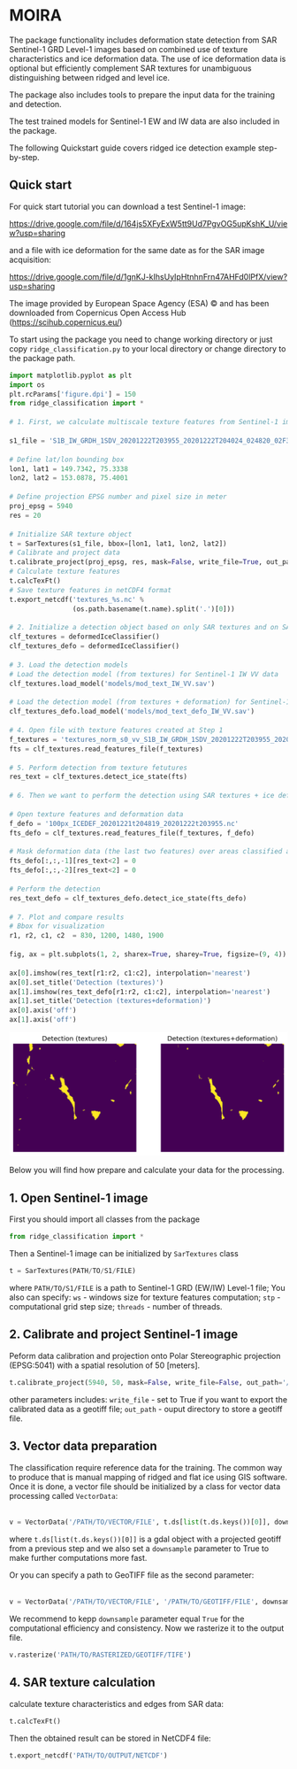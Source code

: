 # MOIRA

The package functionality includes deformation state detection from SAR Sentinel-1 GRD Level-1 images based on
combined use of texture characteristics and ice deformation data.
The use of ice deformation data is optional but efficiently complement SAR textures 
for unambiguous distinguishing between ridged and level ice.

The package also includes tools to prepare the input data for the training and detection. 

The test trained models for Sentinel-1 EW and IW data are also included in the package.

The following Quickstart guide covers ridged ice detection example step-by-step.

## Quick start

For quick start tutorial you can download a test Sentinel-1 image:

https://drive.google.com/file/d/164js5XFyExW5tt9Ud7PgvOG5upKshK_U/view?usp=sharing

and a file with ice deformation for the same date as for the SAR image acquisition:

https://drive.google.com/file/d/1gnKJ-kIhsUyIpHtnhnFrn47AHFd0lPfX/view?usp=sharing

The image provided by European Space Agency (ESA) © and has been downloaded from 
Copernicus Open Access Hub (https://scihub.copernicus.eu/)

To start using the package you need to change working directory or just copy ```ridge_classification.py``` 
to your local directory or change directory to the package path.

```python
import matplotlib.pyplot as plt
import os
plt.rcParams['figure.dpi'] = 150
from ridge_classification import *

# 1. First, we calculate multiscale texture features from Sentinel-1 image

s1_file = 'S1B_IW_GRDH_1SDV_20201222T203955_20201222T204024_024820_02F3F4_625F.zip'

# Define lat/lon bounding box
lon1, lat1 = 149.7342, 75.3338
lon2, lat2 = 153.0878, 75.4001

# Define projection EPSG number and pixel size in meter
proj_epsg = 5940
res = 20

# Initialize SAR texture object
t = SarTextures(s1_file, bbox=[lon1, lat1, lon2, lat2])
# Calibrate and project data
t.calibrate_project(proj_epsg, res, mask=False, write_file=True, out_path=out_path, backscatter_coeff='sigmaNought')
# Calculate texture features
t.calcTexFt()
# Save texture features in netCDF4 format
t.export_netcdf('textures_%s.nc' % 
                (os.path.basename(t.name).split('.')[0]))

# 2. Initialize a detection object based on only SAR textures and on SAR textures + ice defromation
clf_textures = deformedIceClassifier()
clf_textures_defo = deformedIceClassifier()

# 3. Load the detection models
# Load the detection model (from textures) for Sentinel-1 IW VV data 
clf_textures.load_model('models/mod_text_IW_VV.sav')

# Load the detection model (from textures + deformation) for Sentinel-1 IW VV data 
clf_textures_defo.load_model('models/mod_text_defo_IW_VV.sav')

# 4. Open file with texture features created at Step 1
f_textures = 'textures_norm_s0_vv_S1B_IW_GRDH_1SDV_20201222T203955_20201222T204024_024820_02F3F4_625F_out.nc'
fts = clf_textures.read_features_file(f_textures)

# 5. Perform detection from texture fetutures
res_text = clf_textures.detect_ice_state(fts)

# 6. Then we want to perform the detection using SAR textures + ice deformation data

# Open texture features and deformation data
f_defo = '100px_ICEDEF_20201221t204819_20201222t203955.nc'
fts_defo = clf_textures.read_features_file(f_textures, f_defo)

# Mask deformation data (the last two features) over areas classified as level ice
fts_defo[:,:,-1][res_text<2] = 0
fts_defo[:,:,-2][res_text<2] = 0

# Perform the detection
res_text_defo = clf_textures_defo.detect_ice_state(fts_defo)

# 7. Plot and compare results
# Bbox for visualization
r1, r2, c1, c2  = 830, 1200, 1480, 1900

fig, ax = plt.subplots(1, 2, sharex=True, sharey=True, figsize=(9, 4))

ax[0].imshow(res_text[r1:r2, c1:c2], interpolation='nearest')
ax[0].set_title('Detection (textures)')
ax[1].imshow(res_text_defo[r1:r2, c1:c2], interpolation='nearest')
ax[1].set_title('Detection (textures+deformation)')
ax[0].axis('off')
ax[1].axis('off')
```

![alt text](examples/detection_comp.png)

Below you will find how prepare and calculate your data for the processing.

## 1. Open Sentinel-1 image

First you should import all classes from the package

```python
from ridge_classification import *
```

Then a Sentinel-1 image can be initialized by `SarTextures` class

```python
t = SarTextures(PATH/TO/S1/FILE)
```

where `PATH/TO/S1/FILE` is a path to Sentinel-1 GRD (EW/IW) Level-1 file; 
You also can specify:
`ws` - windows size for texture features computation; 
`stp` - computational grid step size; 
`threads` - number of threads.

## 2. Calibrate and project Sentinel-1 image

Peform data calibration and projection onto Polar Stereographic projection (EPSG:5041) with a spatial resolution of 50 [meters].

```python
t.calibrate_project(5940, 50, mask=False, write_file=False, out_path='/OUTPUT/DIRECTORY')	
```

other parameters includes: `write_file` - set to True if you want to export the calibrated data as a geotiff file; `out_path` - ouput directory to store a geotiff file. 

## 3. Vector data preparation

The classification require reference data for the training. The common way to produce that is manual mapping of ridged and flat ice using GIS software. Once it is done, a vector file should be initialized by a class for vector data processing called `VectorData`:

```python

v = VectorData('/PATH/TO/VECTOR/FILE', t.ds[list(t.ds.keys())[0]], downsample=True)

```

where `t.ds[list(t.ds.keys())[0]]` is a gdal object with a projected geotiff from a previous step and we also set a `downsample` parameter to True to make further computations more fast. 

Or you can specify a path to GeoTIFF file as the second parameter:

```python

v = VectorData('/PATH/TO/VECTOR/FILE', '/PATH/TO/GEOTIFF/FILE', downsample=True)

```

We recommend to kepp `downsample` parameter equal `True` for the computational efficiency and consistency.
Now we rasterize it to the output file.

```python
v.rasterize('PATH/TO/RASTERIZED/GEOTIFF/TIFE')

```

## 4. SAR texture calculation

calculate texture characteristics and edges from SAR data:

```python
t.calcTexFt()
```

Then the obtained result can be stored in NetCDF4 file:

```python
t.export_netcdf('PATH/TO/OUTPUT/NETCDF')
```